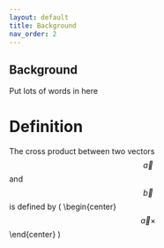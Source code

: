 ```yaml
---
layout: default
title: Background
nav_order: 2
---
```


## Background
Put lots
of
words
in
here

# Definition
The cross product between two vectors $$\vec{a}$$ and $$\vec{b}$$ is defined by
\(
\begin{center}
$$\vec{a}\times $$
\end{center}
\)

